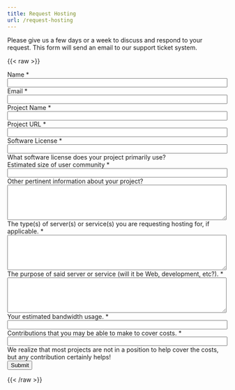 ```yaml
---
title: Request Hosting
url: /request-hosting
---
```

Please give us a few days or a week to discuss and respond to your request. This form
will send an email to our support ticket system.

{{< raw >}}
<script src="../js/formsender-error.js"></script>
<form class="webform-client-form" enctype="multipart/form-data"
    action="https://formsender.osuosl.org:443" method=post id="webform-client-form-535"
    accept-charset="UTF-8">
    <div class="form-item webform-component webform-component-textfield" id="webform-component-name">
        <label for="edit-submitted-name">Name <span class="form-required" title="This field is
        required.">&ast;</span></label>
        <input type="text" id="edit-submitted-name" name="name" value="" size="60" maxlength="128" class="form-text"
        required />
    </div>
    <div class="form-item webform-component webform-component-email" id="webform-component-email">
        <label for="edit-submitted-email">Email <span class="form-required" title="This field is
        required.">&ast;</span></label>
        <input class="email form-text form-email" required type="email" id="edit-submitted-email" name="email" size="60"
        />
    </div>
    <div class="form-item webform-component webform-component-textfield" id="webform-component-project">
        <label for="edit-submitted-project">Project Name <span class="form-required" title="This field is
        required.">&ast;</span></label>
        <input type="text" id="edit-submitted-project" name="project_name" value="" size="60" maxlength="128"
        class="form-text" required />
    </div>
    <div class="form-item webform-component webform-component-textfield" id="webform-component-project-url">
        <label for="edit-submitted-project-url">Project URL <span class="form-required" title="This field is
        required.">&ast;</span></label>
        <input type="text" id="edit-submitted-project-url" name="project_url" value="" size="60" maxlength="128"
        class="form-text" required />
    </div>
    <div class="form-item webform-component webform-component-textfield" id="webform-component-software-license">
        <label for="edit-submitted-software-license">Software License <span class="form-required" title="This field is
        required.">&ast;</span></label>
        <input type="text" id="edit-submitted-software-license" name="software_license" value="" size="60"
        maxlength="128" class="form-text" required />
        <div class="description">What software license does your project primarily use?</div>
    </div>
    <div class="form-item webform-component webform-component-textfield"
        id="webform-component-community-size">
        <label for="edit-submitted-community-size">Estimated size of user community <span class="form-required"
        title="This field is required.">&ast;</span></label>
        <input type="text" id="edit-submitted-community-size" name="est_size_of_user_community" value="" size="60"
        maxlength="128" class="form-text" required />
    </div>
    <div class="form-item webform-component webform-component-textarea"
        id="webform-component-other-information">
        <label for="edit-submitted-other-information">Other pertinent information about your project?
        </label>
        <div class="form-textarea-wrapper resizable"><textarea id="edit-submitted-other-information"
        name="other_pertinent_information_about_project" cols="60" rows="5" class="form-textarea"></textarea></div>
    </div>
    <div class="form-item webform-component webform-component-textarea"
        id="webform-component-requested-services-hosting">
        <label for="edit-submitted-requested-services-hosting">The type(s) of server(s) or service(s) you are requesting
        hosting for, if applicable. <span class="form-required" title="This field is required.">&ast;</span></label>
        <div class="form-textarea-wrapper resizable"><textarea id="edit-submitted-requested-services-hosting"
        name="requested_services_hosting" cols="60" rows="5" class="form-textarea" required></textarea></div>
    </div>
    <div class="form-item webform-component webform-component-textarea" id="webform-component-service-purpose">
        <label for="edit-submitted-service-purpose">The purpose of said server or service (will it be Web, development,
        etc?). <span class="form-required" title="This field is required.">&ast;</span></label>
        <div class="form-textarea-wrapper resizable"><textarea id="edit-submitted-service-purpose"
        name="service_purpose" cols="60" rows="5" class="form-textarea" required></textarea>
        </div>
    </div>
    <div class="form-item webform-component webform-component-textfield" id="webform-component-bandwidth-usage">
        <label for="edit-submitted-bandwidth-usage">Your estimated bandwidth usage. <span class="form-required"
        title="This field is required.">&ast;</span></label>
        <input type="text" id="edit-submitted-bandwidth-usage" name="estimated_bandwidth_usage" value="" size="60"
        maxlength="128" class="form-text" required />
    </div>
    <div class="form-item webform-component webform-component-textfield"
        id="webform-component-contributions">
        <label for="edit-submitted-contributions">Contributions that you may be able to make to cover costs. <span
        class="form-required" title="This field is required.">&ast;</span></label>
        <input type="text" id="edit-submitted-contributions" name="possible_contributions_to_cover_costs" value=""
        size="60" maxlength="128" class="form-text" required />
        <div class="description">We realize that most projects are not in a position to help cover the costs, but any
        contribution certainly helps!</div>
    </div>
    <div class="g-recaptcha" data-sitekey="6LeIxAcTAAAAAJcZVRqyHh71UMIEGNQ_MXjiZKhI"></div>
    <!-- Formsender Settings -->
    <input type="hidden" name="last_name" value="" />
    <input type="hidden" name="token"
        value="F0Ne39VckLbyzIrhHL2sYVL545kmgqx4rghGY3LulJTlut4oxLFIxky5xE32aHnrxHWHIP9F6fgvGY4G" />
    <!-- The following must be set to http://www.osuosl.org/request-hosting in production -->
    <input type="hidden" name="redirect" value="/form-submitted" />
    <input type="hidden" name="mail_subject_prefix" value="New Hosting Request" />
    <input type="hidden" name="mail_subject_key" value="project_name" />
    <input type="hidden" name="send_to" value="HostingRequests" />
    <!-- /Formsender Settings -->
    <div class="form-actions form-wrapper" id="edit-actions">
        <input type="submit" id="edit-submit" name="op" value="Submit" class="form-submit" />
    </div>
</form>
{{< /raw >}}
